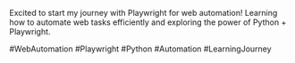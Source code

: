 Excited to start my journey with Playwright for web automation!
Learning how to automate web tasks efficiently and exploring the power of Python + Playwright.

#WebAutomation #Playwright #Python #Automation #LearningJourney
